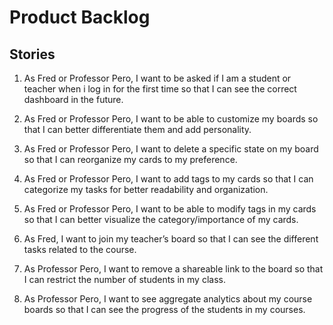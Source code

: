 # Product Backlog

## Stories

1. As Fred or Professor Pero, I want to be asked if I am a student or teacher when i log in for the first time so that I can see the correct dashboard in the future.

2. As Fred or Professor Pero, I want to be able to customize my boards so that I can better differentiate them and add personality.

3.  As Fred or Professor Pero, I want to delete a specific state on my board so that I can reorganize my cards to my preference.

4.  As Fred or Professor Pero, I want to add tags to my cards so that I can categorize my tasks for better readability and organization.

5.  As Fred or Professor Pero, I want to be able to modify tags in my cards so that I can better visualize the category/importance of my cards.

6.  As Fred, I want to join my teacher’s board so that I can see the different tasks related to the course.

7.  As Professor Pero, I want to remove a shareable link to the board so that I can restrict the number of students in my class.

8.  As Professor Pero, I want to see aggregate analytics about my course boards so that I can see the progress of the students in my courses.
